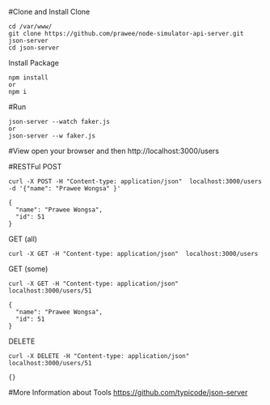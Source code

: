 #Clone and Install
Clone
```
cd /var/www/
git clone https://github.com/prawee/node-simulator-api-server.git json-server
cd json-server
```
Install Package
```
npm install
or 
npm i 
```

#Run
```
json-server --watch faker.js 
or 
json-server --w faker.js
```

#View
open your browser and then 
http://localhost:3000/users

#RESTFul
POST
```
curl -X POST -H "Content-type: application/json"  localhost:3000/users -d '{"name": "Prawee Wongsa" }'
```
```
{
  "name": "Prawee Wongsa",
  "id": 51
}
```
GET (all)
```
curl -X GET -H "Content-type: application/json"  localhost:3000/users
```
GET (some)
```
curl -X GET -H "Content-type: application/json"  localhost:3000/users/51
```
```
{
  "name": "Prawee Wongsa",
  "id": 51
}
```
DELETE
```
curl -X DELETE -H "Content-type: application/json"  localhost:3000/users/51
```
```
{}
```

#More Information about Tools
https://github.com/typicode/json-server


